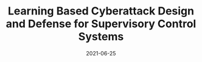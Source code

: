---
title: "Learning Based Cyberattack Design and Defense for Supervisory Control Systems"
authors:
- Omanshu Thapliyal
- Inseok Hwang
date: "2021-06-25"

publication: "European Control Conference (ECC) 2021"

links:
    pdf: https://drive.google.com/file/u/0/d/1GXrCvpQNpLa_vNHEHhSMlD_6_VcXBHnP/view
    # code: https://github.com/hadisinaee/avicenna
    # slides: https://github.com/hadisinaee/avicenna
    # video: https://github.com/hadisinaee/avicenna
---
